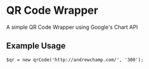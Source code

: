 # QR Code Wrapper

A simple QR Code Wrapper using Google's Chart API


## Example Usage
````
$qr = new qrCode('http://andrewchamp.com/', '300');
````